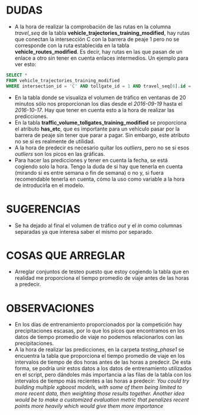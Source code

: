 # DUDAS
* A la hora de realizar la comprobación de las rutas en la columna *travel_seq* de la tabla **vehicle_trajectories_training_modified**, hay rutas que conectan la intersección C con la barrera de peaje 1 pero no se corresponde con la ruta establecida en la tabla **vehicle_routes_modified**. Es decir, hay rutas en las que pasan de un enlace a otro sin tener en cuenta enlaces intermedios. Un ejemplo para ver esto: 

```sql
SELECT *
FROM vehicle_trajectories_training_modified 
WHERE intersection_id = 'C' AND tollgate_id = 1 AND travel_seq[6].id = '121';
```
* En la tabla donde se visualiza el volumen de tráfico en ventanas de 20 minutos sólo nos proporcionan los días desde el _2016-09-19_ hasta el _2016-10-17_. Hay que tener en cuenta esto a la hora de realizar las predicciones.
* En la tabla **traffic_volume_tollgates_training_modified** se proporciona el atributo **has_etc**, que es importante para un vehículo pasar por la barrera de peaje sin tener que parar a pagar. Sin embargo, este atributo no se si es realmente de utilidad.
* A la hora de predecir es necesario quitar los _outliers_, pero no se si esos _outliers_ son los picos en las gráficas.
* Para hacer las predicciones y tener en cuenta la fecha, se está cogiendo solo la hora. Tengo la duda de si hay que tenerla en cuenta (mirando si es entre semana o fin de semana) o no y, si fuera recomendable tenerla en cuenta, cómo la uso como variable a la hora de introducirla en el modelo.
# SUGERENCIAS
* Se ha dejado al final el volumen de tráfico *out* y el *in* como columnas separadas ya que interesa saber el mismo por separado.

# COSAS QUE ARREGLAR
* Arreglar conjuntos de testeo puesto que estoy cogiendo la tabla que en realidad me proporciona el tiempo promedio de viaje antes de las horas a predecir.

# OBSERVACIONES
* En los días de entrenamiento proporcionados por la competición hay precipitaciones escasas, por lo que los picos que encontramos en los datos de tiempo promedio de viaje no podemos relacionarlos con las precipitaciones.
* A la hora de realizar las predicciones, en la carpeta *testing_phase1* se encuentra la tabla que proporciona el tiempo promedio de viaje en los intervalos de tiempo de dos horas antes de las horas a predecir. De esta forma, se podría unir estos datos a los datos de entrenamiento utilizados en el script, pero dándoles más importancia a las filas de la tabla con los intervalos de tiempo más recientes a las horas a predecir: _You could try building multiple xgboost models, with some of them being limited to more recent data, then weighting those results together. Another idea would be to make a customized evaluation metric that penalizes recent points more heavily which would give them more importance_
